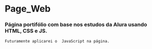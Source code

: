 # Page_Web
### Página portifólio com base nos estudos da Alura usando HTML, CSS e JS.
    Futuramente aplicarei o  JavaScript na página.
